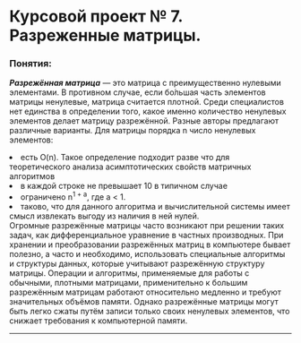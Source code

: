 # Курсовой проект № 7. Разреженные матрицы. #

### Понятия: ###
***Разрежённая матрица*** — это матрица с преимущественно нулевыми элементами. В противном случае, если бо́льшая часть элементов матрицы ненулевые, матрица считается плотной.
Среди специалистов нет единства в определении того, какое именно количество ненулевых элементов делает матрицу разрежённой. Разные авторы предлагают различные варианты. Для матрицы порядка n число ненулевых элементов:

<li>есть O(n). Такое определение подходит разве что для теоретического анализа асимптотических свойств матричных алгоритмов</li>
<li>в каждой строке не превышает 10 в типичном случае</li>
<li>ограничено n<sup>1 + a</sup>, где a < 1.</li>

<li>таково, что для данного алгоритма и вычислительной системы имеет смысл извлекать выгоду из наличия в ней нулей.</li>
Огромные разрежённые матрицы часто возникают при решении таких задач, как дифференциальное уравнение в частных производных.
При хранении и преобразовании разрежённых матриц в компьютере бывает полезно, а часто и необходимо, использовать специальные алгоритмы и структуры данных, которые учитывают разрежённую структуру матрицы. Операции и алгоритмы, применяемые для работы с обычными, плотными матрицами, применительно к большим разрежённым матрицам работают относительно медленно и требуют значительных объёмов памяти. Однако разрежённые матрицы могут быть легко сжаты путём записи только своих ненулевых элементов, что снижает требования к компьютерной памяти.

***
